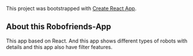 This project was bootstrapped with [Create React App](https://github.com/facebook/create-react-app).


## About this Robofriends-App

This app based on React. And this app shows different types of robots with details and this app also have filter features.